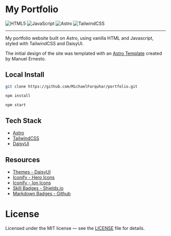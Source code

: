 # My Portfolio

![HTML5](https://img.shields.io/badge/html5-%23E34F26.svg?style=for-the-badge&logo=html5&logoColor=white)
![JavaScript](https://img.shields.io/badge/javascript-%23323330.svg?style=for-the-badge&logo=javascript&logoColor=%23F7DF1E)
![Astro](https://img.shields.io/badge/astro-ff5e00?style=for-the-badge&logo=astro&logoColor=white)
![TailwindCSS](https://img.shields.io/badge/tailwindcss-%2338B2AC.svg?style=for-the-badge&logo=tailwind-css&logoColor=white)

---

My portfolio website built on Astro, using vanilla HTML and Javascript, styled with TailwindCSS and DaisyUI.

The initial design of the site was templated with an [Astro Template](https://github.com/manuelernestog/astro-modern-personal-website) created by Manuel Ernesto.

## Local Install

```bash
git clone https://github.com/MichaelFarquhar/portfolio.git
```

```bash
npm install
```

```bash
npm start
```

## Tech Stack

-   [Astro](https://astro.build)
-   [TailwindCSS](https://tailwindcss.com/)
-   [DaisyUI](https://daisyui.com/)

## Resources

-   [Themes - DaisyUI](https://daisyui.com/docs/themes/)
-   [Iconify - Hero Icons](https://icon-sets.iconify.design/heroicons/?prefixes=heroicons%2Cheroicons-outline%2Cheroicons-solid)
-   [Iconify - Ion Icons](https://icon-sets.iconify.design/ion/?prefixes=ion%2Cfluent%2Ccodicon%2Cfluent-emoji%2Cfluent-emoji-flat%2Cfluent-emoji-high-contrast%2Cemojione%2Cemojione-monotone%2Cemojione-v1%2Cfoundation%2Cfluent-mdl2)
-   [Skill Badges - Shields.io](https://shields.io/)
-   [Markdown Badges - Github](https://github.com/Ileriayo/markdown-badges)

# License

Licensed under the MIT license — see the [LICENSE](LICENSE) file for details.
